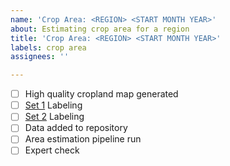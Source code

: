 ```yaml
---
name: 'Crop Area: <REGION> <START MONTH YEAR>'
about: Estimating crop area for a region
title: 'Crop Area: <REGION> <START MONTH YEAR>'
labels: crop area
assignees: ''

---
```


- [ ] High quality cropland map generated
- [ ] [Set 1]() Labeling
- [ ] [Set 2]() Labeling
- [ ] Data added to repository
- [ ] Area estimation pipeline run
- [ ] Expert check
